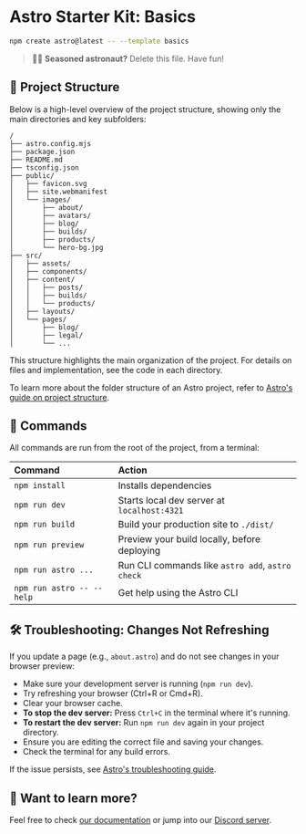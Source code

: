# Astro Starter Kit: Basics

```sh
npm create astro@latest -- --template basics
```

> 🧑‍🚀 **Seasoned astronaut?** Delete this file. Have fun!

## 🚀 Project Structure

Below is a high-level overview of the project structure, showing only the main directories and key subfolders:

```text
/
├── astro.config.mjs
├── package.json
├── README.md
├── tsconfig.json
├── public/
│   ├── favicon.svg
│   ├── site.webmanifest
│   └── images/
│       ├── about/
│       ├── avatars/
│       ├── blog/
│       ├── builds/
│       ├── products/
│       └── hero-bg.jpg
├── src/
│   ├── assets/
│   ├── components/
│   ├── content/
│   │   ├── posts/
│   │   ├── builds/
│   │   └── products/
│   ├── layouts/
│   └── pages/
│       ├── blog/
│       ├── legal/
│       └── ...
```

This structure highlights the main organization of the project. For details on files and implementation, see the code in each directory.

To learn more about the folder structure of an Astro project, refer to [Astro's guide on project structure](https://docs.astro.build/en/basics/project-structure/).

## 🧞 Commands

All commands are run from the root of the project, from a terminal:

| Command                   | Action                                           |
| :------------------------ | :----------------------------------------------- |
| `npm install`             | Installs dependencies                            |
| `npm run dev`             | Starts local dev server at `localhost:4321`      |
| `npm run build`           | Build your production site to `./dist/`          |
| `npm run preview`         | Preview your build locally, before deploying     |
| `npm run astro ...`       | Run CLI commands like `astro add`, `astro check` |
| `npm run astro -- --help` | Get help using the Astro CLI                     |

## 🛠️ Troubleshooting: Changes Not Refreshing

If you update a page (e.g., `about.astro`) and do not see changes in your browser preview:

- Make sure your development server is running (`npm run dev`).
- Try refreshing your browser (Ctrl+R or Cmd+R).
- Clear your browser cache.
- **To stop the dev server:** Press `Ctrl+C` in the terminal where it's running.
- **To restart the dev server:** Run `npm run dev` again in your project directory.
- Ensure you are editing the correct file and saving your changes.
- Check the terminal for any build errors.

If the issue persists, see [Astro's troubleshooting guide](https://docs.astro.build/en/troubleshooting/).

## 👀 Want to learn more?

Feel free to check [our documentation](https://docs.astro.build) or jump into our [Discord server](https://astro.build/chat).
